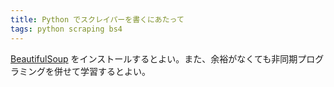 ```yaml
---
title: Python でスクレイパーを書くにあたって
tags: python scraping bs4
---
```


[BeautifulSoup][bs4] をインストールするとよい。また、余裕がなくても非同期プログラミングを併せて学習するとよい。

[bs4]: <http://www.crummy.com/software/BeautifulSoup/bs4/>
